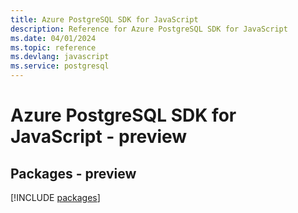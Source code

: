 ```yaml
---
title: Azure PostgreSQL SDK for JavaScript
description: Reference for Azure PostgreSQL SDK for JavaScript
ms.date: 04/01/2024
ms.topic: reference
ms.devlang: javascript
ms.service: postgresql
---
```

# Azure PostgreSQL SDK for JavaScript - preview
## Packages - preview
[!INCLUDE [packages](postgresql-index.md)]